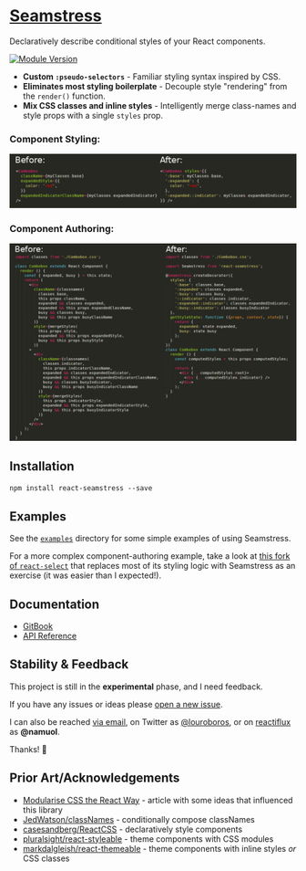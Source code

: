 # [Seamstress](http://namuol.github.io/react-seamstress/)

Declaratively describe conditional styles of your React components.

[![Module Version](http://img.shields.io/npm/v/react-seamstress.svg)](https://www.npmjs.org/package/react-seamstress)

- **Custom `:pseudo-selectors`** - Familiar styling syntax inspired by CSS.
- **Eliminates most styling boilerplate** - Decouple style "rendering" from the `render()` function.
- **Mix CSS classes and inline styles** - Intelligently merge class-names and style props with a single `styles` prop.

### Component Styling:
![Before and After](/docs/before_after_users.png)

### Component Authoring:
![Before and After](/docs/before_after.png)

## Installation

```
npm install react-seamstress --save
```

## Examples

See the [`examples`](https://github.com/namuol/react-seamstress/tree/master/examples) directory for some simple examples of using Seamstress.

For a more complex component-authoring example, take a look at [this fork of `react-select`](https://github.com/namuol/react-select-seamstress/blob/b662327697a8646300791d8cedb647653b951762/src/Select.js#L855) that replaces most of its styling logic with Seamstress as an exercise (it was easier than I expected!).

## Documentation

- [GitBook](http://namuol.github.io/react-seamstress/)
- [API Reference](http://namuol.github.io/react-seamstress/docs/api/index.html)

## Stability & Feedback

This project is still in the **experimental** phase, and I need feedback.

If you have any issues or ideas please [open a new issue](https://github.com/namuol/react-seamstress/issues).

I can also be reached [via email](mailto:louis.acresti@gmail.com), on Twitter as [@louroboros](http://twitter.com/louroboros), or on [reactiflux](http://reactiflux.com) as **@namuol**.

Thanks! :beers:

## Prior Art/Acknowledgements

- [Modularise CSS the React Way](https://medium.com/@jviereck/modularise-css-the-react-way-1e817b317b04) - article with some ideas that influenced this library
- [JedWatson/classNames](https://github.com/JedWatson/classnames) - conditionally compose classNames
- [casesandberg/ReactCSS](https://github.com/casesandberg/reactcss) - declaratively style components
- [pluralsight/react-styleable](https://github.com/pluralsight/react-styleable) - theme components with CSS modules
- [markdalgleish/react-themeable](https://github.com/markdalgleish/react-themeable) - theme components with inline styles *or* CSS classes